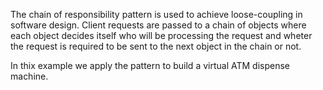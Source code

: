 The chain of responsibility pattern is used to achieve loose-coupling in software design.
Client requests are passed to a chain of objects where each object decides itself who will be processing the request
and wheter the request is required to be sent to the next object in the chain or not.

In thix example we apply the pattern to build a virtual ATM dispense machine.